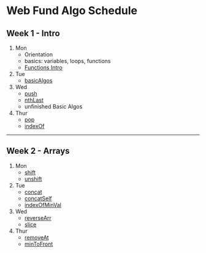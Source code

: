 # Web Fund Algo Schedule

## Week 1 - Intro

1. Mon
   - Orientation
   - basics: variables, loops, functions
   - [Functions Intro](../function-intro.md)
2. Tue
   - [basicAlgos](../basicAlgos.js)
3. Wed
   - [push](../recreated_methods/Array/push.js)
   - [nthLast](../arrays/nthLast.js)
   - unfinished Basic Algos
4. Thur
   - [pop](../recreated_methods/Array/pop.js)
   - [indexOf](../recreated_methods/Array/indexOf.js)

---

## Week 2 - Arrays

1. Mon
   - [shift](../recreated_methods/Array/shift.js)
   - [unshift](../recreated_methods/Array/unshift.js)
2. Tue
   - [concat](../recreated_methods/Array/concat.js)
   - [concatSelf](../arrays/concatSelf.js)
   - [indexOfMinVal](../arrays/indexOfMinVal.js)
3. Wed
   - [reverseArr](../arrays/reverseArr.js)
   - [slice](../recreated_methods/Array/slice.js)
4. Thur
   - [removeAt](../arrays/removeAt.js)
   - [minToFront](../arrays/minToFront.js)

